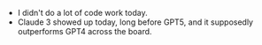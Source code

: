 - I didn't do a lot of code work today.
- Claude 3 showed up today, long before GPT5, and it supposedly outperforms GPT4 across the board.